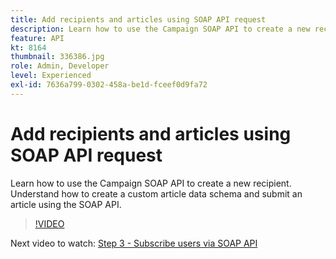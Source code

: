 ```yaml
---
title: Add recipients and articles using SOAP API request
description: Learn how to use the Campaign SOAP API to create a new recipient. Understand how to create a custom article data schema and submit an article using the SOAP API.
feature: API
kt: 8164
thumbnail: 336386.jpg
role: Admin, Developer
level: Experienced
exl-id: 7636a799-0302-458a-be1d-fceef0d9fa72
---
```

# Add recipients and articles using SOAP API request

Learn how to use the Campaign SOAP API to create a new recipient. Understand how to create a custom article data schema and submit an article using the SOAP API.

>[!VIDEO](https://video.tv.adobe.com/v/336386?quality=12)

Next video to watch: [Step 3 - Subscribe users via SOAP API](/help/tutorial-using-soap-apis/subscribe-users-via-soap-api.md)